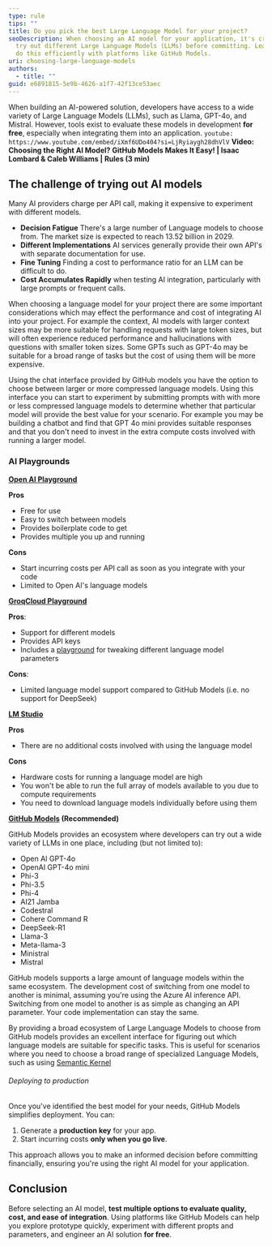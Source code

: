 ```yaml
---
type: rule
tips: ""
title: Do you pick the best Large Language Model for your project?
seoDescription: When choosing an AI model for your application, it's crucial to
  try out different Large Language Models (LLMs) before committing. Learn how to
  do this efficiently with platforms like GitHub Models.
uri: choosing-large-language-models
authors:
  - title: ""
guid: e6891815-5e9b-4626-a1f7-42f13ce53aec
---
```


When building an AI-powered solution, developers have access to a wide variety of Large Language Models (LLMs), such as Llama, GPT-4o, and Mistral. However, tools exist to evaluate these models in development **for free**, especially when integrating them into an application.
`youtube: https://www.youtube.com/embed/iXmf6UDo404?si=LjRyiaygh28dhVlV`
**Video: Choosing the Right AI Model? GitHub Models Makes It Easy! | Isaac Lombard & Caleb Williams | Rules
 (3 min)**



<!--endintro-->

## The challenge of trying out AI models

Many AI providers charge per API call, making it expensive to experiment with different models.

* **Decision Fatigue** There's  a large number of Language models to choose from. The market size is expected to reach 13.52 billion in 2029.
* **Different Implementations** AI services generally provide their own API's with separate documentation for use.
* **Fine Tuning** Finding a cost to performance ratio for an LLM can be difficult to do. 
* **Cost Accumulates Rapidly** when testing AI integration, particularly with large prompts or frequent calls.

When choosing a language model for your project there are some important considerations which may effect the performance and cost of integrating AI into your project. For example the context, AI models with larger context sizes may be more suitable for handling requests with large token sizes, but will often experience reduced performance and hallucinations with questions with smaller token sizes. Some GPTs such as GPT-4o may be suitable for a broad range of tasks but the cost of using them will be more expensive.

Using the chat interface provided by GitHub models you have the option to choose between larger or more compressed language models. Using this interface you can start to experiment by submitting prompts with with more or less compressed language models to determine whether that particular model will provide the best value for your scenario. For example you may be building a chatbot and find that GPT 4o mini provides suitable responses and that you don't need to invest in the extra compute costs involved with running a larger model.

### AI Playgrounds

**[Open AI Playground](https://platform.openai.com/playground/chat?models=gpt-4o)**

**Pros**

* Free for use
* Easy to switch between models
* Provides boilerplate code to get 
* Provides multiple 
  you up and running

**Cons**

* Start incurring costs per API call as soon as you integrate with your code
* Limited to Open AI's language models

**[GroqCloud Playground](https://console.groq.com/playground)**

**Pros**: 

* Support for different models
* Provides API keys
* Includes a [playground](https://console.groq.com/playground) for tweaking different language  model parameters 

**Cons**:

* Limited language model support compared to GitHub Models (i.e. no support for DeepSeek)

**[LM Studio](https://lmstudio.ai/)**

**Pros**

* There are no additional costs involved with using the language model

**Cons**

* Hardware costs for running a language model are high 
* You won't be able to run the full array of models available to you due to compute requirements
* You need to download language models individually before using them

**[GitHub Models](https://github.com/marketplace/models/) (Recommended)**

GitHub Models provides an ecosystem where developers can try out a wide variety of LLMs in one place, including (but not limited to):

* Open AI GPT-4o
* OpenAI GPT-4o mini
* Phi-3
* Phi-3.5
* Phi-4
* AI21 Jamba
* Codestral
* Cohere Command R
* DeepSeek-R1
* Llama-3
* Meta-llama-3
* Ministral
* Mistral

GitHub models supports a large amount of language models within the same ecosystem. The development cost of switching from one model to another is minimal, assuming you're using the Azure AI inference API. Switching from one model to another is as simple as changing an API parameter. Your code implementation can stay the same.

By providing a broad ecosystem of Large Language Models to choose from GitHub models provides an excellent interface for figuring out which language models are suitable for specific tasks. This is useful for scenarios where you need to choose a broad range of specialized Language Models, such as using [Semantic Kernel](https://www.ssw.com.au/rules/use-semantic-kernel/)

###### Deploying to production

Once you've identified the best model for your needs, GitHub Models simplifies deployment. You can:

1. Generate a **production key** for your app.
2. Start incurring costs **only when you go live**.

This approach allows you to make an informed decision before committing financially, ensuring you're using the right AI model for your application.

## Conclusion

Before selecting an AI model, **test multiple options to evaluate quality, cost, and ease of integration**. Using platforms like GitHub Models can help you explore prototype quickly, experiment with different propts and parameters, and engineer an AI solution **for free**.
